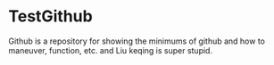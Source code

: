 # TestGithub
Github is a repository for showing the minimums of github and how to maneuver, function, etc. and Liu keqing is super stupid.